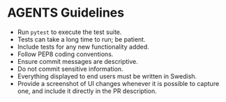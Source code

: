 # AGENTS Guidelines

- Run `pytest` to execute the test suite.
- Tests can take a long time to run; be patient.
- Include tests for any new functionality added.
- Follow PEP8 coding conventions.
- Ensure commit messages are descriptive.
- Do not commit sensitive information.
- Everything displayed to end users must be written in Swedish.
- Provide a screenshot of UI changes whenever it is possible to capture one, and include it directly in the PR description.
